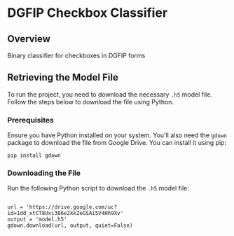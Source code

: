 # DGFIP Checkbox Classifier

## Overview
Binary classifier for checkboxes in DGFIP forms

## Retrieving the Model File

To run the project, you need to download the necessary `.h5` model file. Follow the steps below to download the file using Python.

### Prerequisites

Ensure you have Python installed on your system. You'll also need the `gdown` package to download the file from Google Drive. You can install it using pip:

 ``pip install gdown``  

### Downloading the File

Run the following Python script to download the `.h5` model file:

```import gdown

url = 'https://drive.google.com/uc?id=1dd_xtCT8Uxi386e2kkZeGSAi5V4Hh9Xv'
output = 'model.h5'
gdown.download(url, output, quiet=False)





